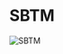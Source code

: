 # SBTM
![SBTM](https://user-images.githubusercontent.com/110155155/183852284-586e3b77-29a1-4117-81c5-42a703f9fb08.PNG)
